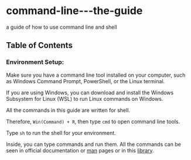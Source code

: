 # command-line---the-guide
a guide of how to use command line and shell

## Table of Contents

### Environment Setup:
Make sure you have a command line tool installed on your computer, such as Windows Command Prompt, PowerShell, or the Linux terminal.

If you are using Windows, you can download and install the Windows Subsystem for Linux (WSL) to run Linux commands on Windows.

All the commands in this guide are written for shell.

Therefore, `Win(Command) + R`, then type `cmd` to open command line tools.

Type `sh` to run the shell for your environment.

Inside, you can type commands and run them. All the commands can be seen in official documentation or [man](https://www.man7.org/linux/man-pages) pages or in this [library](./lib/lib.md).

